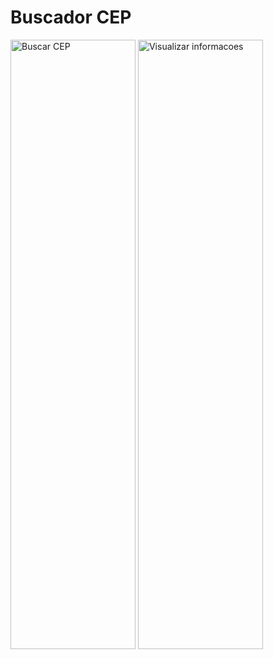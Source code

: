 <h1>Buscador CEP</h1>

<img width=200px height=50% src="https://i.imgur.com/s0YXfJT.png" alt="Buscar CEP" />


<img width=200px height=50% src="https://i.imgur.com/w3nVaTz.png" alt="Visualizar informacoes" />